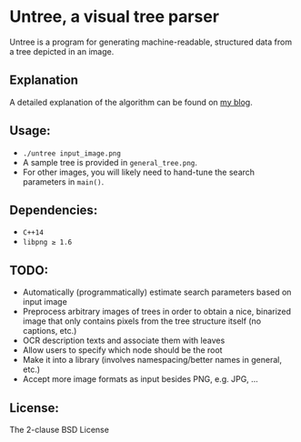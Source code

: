 Untree, a visual tree parser
============================

Untree is a program for generating machine-readable, structured
data from a tree depicted in an image.

Explanation
-----------
A detailed explanation of the algorithm can be found on [my blog](http://h2co3.org/blog/index.php/2016/12/26/untree-or-i-will-get-my-data-anyway/).

Usage:
-----
 * `./untree input_image.png`
 * A sample tree is provided in `general_tree.png`.
 * For other images, you will likely need to hand-tune the search parameters in `main()`.

Dependencies:
------------
 * `C++14`
 * `libpng ≥ 1.6`

TODO:
----
 * Automatically (programmatically) estimate search parameters based on input image
 * Preprocess arbitrary images of trees in order to obtain a nice, binarized image
   that only contains pixels from the tree structure itself (no captions, etc.)
 * OCR description texts and associate them with leaves
 * Allow users to specify which node should be the root
 * Make it into a library (involves namespacing/better names in general, etc.)
 * Accept more image formats as input besides PNG, e.g. JPG, ...

License:
-------
The 2-clause BSD License
